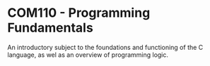 # COM110 - Programming Fundamentals
An introductory subject to the foundations and functioning of the C language, as wel as an overview of programming logic.